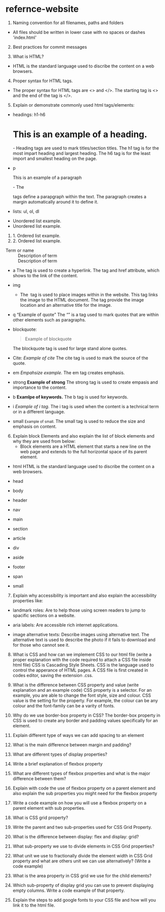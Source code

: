 # refernce-website
1. Naming convention for all filenames, paths and folders
- All files should be written in lower case with no spaces or dashes 
'index.html' 

2. Best practices for commit messages

3. What is HTML?
- HTML is the standard language used to discribe the content on a web browsers.

4. Proper syntax for HTML tags.
- The proper syntax for HTML tags are <> and </>. The starting tag is <> and the end of the tag is </>.

5. Explain or demonstrate commonly used html tags/elements:

- headings: h1-h6
   <h1>This is an example of a heading.</h1>
   - Heading tags are used to mark titles/section titles. The h1 tag is for the most impart heading and largest heading. The h6 tag is for the least import and smallest heading on the page.
 

- p
   <p>This is an example of a paragraph</p>
   - The <p></p> tags define a parapgraph within the text. The paragraph creates a margin automatically around it to define it.

- lists: ul, ol, dl
<ul>
   <li>Unordered list example. </li>
    <li>Unordered list example.</li>
</ul>

<ol>
    <li>1. Ordered list example. </li>
    <li>2.  Ordered list example.</li>
</ol>

<dl>
 <dt>Term or name</dt>
 <dd>Description of term</dd>
 <dd>Description of term</dd>
<dl>

- a
  <a href="Link Text"></a>
  The  <a href=""></a> tag is used to create a hyperlink. The <a> tag and href attribute, which shows to the link of the content.

- img
  <img src="" alt="">
  - The <img src="" alt=""> tag is used to place images within in the website. This tag links the image to the HTML document. The tag provide the image location and an alternative title for the image.
- q
   <q>Example of quote</q>
   The <q></q> is a tag used to mark quotes that are within other elements such as paragraphs.

- blockquote:
  <blockquote>Example of blockquote</blockquote>
  The blockquote tag is used for large stand alone quotes.

- Cite:
  <cite>Example of cite</cite>
  The cite tag is used to mark the source of the quote. 

- em
  <em>Empahsize example.</em>
  The em tag creates emphasis.

- strong
  <strong>Example of strong</strong>
  The strong tag is used to create empasis and importance to the content.

- b
   <b>Examlpe of keywords.</b>
   The b tag is used for keywords.

- i
  <i>Example of i tag.</i>
  The i tag is used when the content is a technical term or in a different language.

- small
  <small>Example of small.</small>
  The small tag is used to reduce the size and emphasis on content.

6. Explain block Elements and also explain the list of block elements and why they are used from below:
    - Block elements are a HTML element that starts a new line on the web page and extends to the full horizontal space of its parent element.

 - html
    HTML is the standard language used to discribe the content on a web browsers.

 - head
   
 - body
   
 - header

 - nav

 - main

 - section

 - article
   
 - div

 - aside

 - footer

 - span

 - small

7. Explain why accessibility is important and also explain the accessibility properties like:
 - landmark roles: Are to help those using screen readers to jump to spacific sections on a website.
  
 - aria labels: Are accessible rich internet applications.

 - image alternative texts: Describe images using alternative text. The alternative text is used to describe the photo if it fails to download and for those who cannot see it.

8. What is CSS and how can we implement CSS to our html file (write a proper explanation with the code required to attach a CSS file inside html file)
CSS is Cascading Style Sheets. CSS is the language used to control the apperance of HTML pages. A CSS file is first created in codes editor, saving the extension .css.

9. What is the difference between CSS property and value (write explanation and an example code)
CSS property is a selector. For an example, you are able to change the font style, size and colour. CSS value is the setting for the property. For example, the colour can be any colour and the font-family can be a varity of fonts.

10. Why do we use border-box property in CSS?
    The border-box property in CSS is used to create any border and padding values specifically for an element.

11. Explain different type of ways we can add spacing to an element

12. What is the main difference between margin and padding?

13. What are different types of display properties?

14. Write a brief explanation of flexbox property

15. What are different types of flexbox properties and what is the major difference between them?

16. Explain with code the use of flexbox property on a parent element and also explain the sub properties you might need for the flexbox property

17. Write a code example on how you will use a flexbox property on a parent element with sub properties.

18. What is CSS grid property?

19. Write the parent and two sub-properties used for CSS Grid Property.

20. What is the difference between display: flex and display: grid?

21. What sub-property we use to divide elements in CSS Grid properties?

22. What unit we use to fractionally divide the element width in CSS Grid property and what are others unit we can use alternatively? (Write a code example)

23. What is the area property in CSS grid we use for the child elements?

24. Which sub-property of display grid you can use to prevent displaying empty columns. Write a code example of that property.

25. Explain the steps to add google fonts to your CSS file and how will you link it to the html file.
